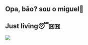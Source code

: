 ## Opa, bão? sou o miguel👋


## Just living😴🇧🇷
![](https://tenor.com/pt-BR/view/toge-gif-21923909)


<!--
**MigReiDelas/Migreidelas** is a ✨ _special_ ✨ repository because its `README.md` (this file) appears on your GitHub profile.

Here are some ideas to get you started:

- 🔭 I’m currently working on ...
- 🌱 I’m currently learning ...
- 👯 I’m looking to collaborate on ...
- 🤔 I’m looking for help with ...
- 💬 Ask me about ...
- 📫 How to reach me: ...
- 😄 Pronouns: ...
- ⚡ Fun fact: ...
-->
